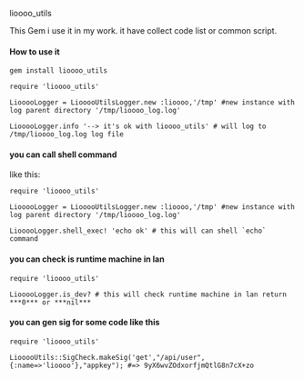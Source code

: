 lioooo_utils

This Gem i use it in my work. it have collect code list or common script. 

#### How to use it

`gem install lioooo_utils`

```
require 'lioooo_utils'

LiooooLogger = LiooooUtilsLogger.new :lioooo,'/tmp' #new instance with log parent directory '/tmp/lioooo_log.log'

LiooooLogger.info '--> it's ok with lioooo_utils' # will log to /tmp/lioooo_log.log log file

```

#### you can call shell command
like this:

```
require 'lioooo_utils'

LiooooLogger = LiooooUtilsLogger.new :lioooo,'/tmp' #new instance with log parent directory '/tmp/lioooo_log.log'

LiooooLogger.shell_exec! 'echo ok' # this will can shell `echo` command

```

#### you can check is runtime machine in lan
```
require 'lioooo_utils'

LiooooLogger.is_dev? # this will check runtime machine in lan return ***0*** or ***nil***

```


#### you can gen sig for some code like this
```
require 'lioooo_utils'

LiooooUtils::SigCheck.makeSig('get',"/api/user",{:name=>'lioooo'},"appkey"); #=> 9yX6wvZOdxorfjmQtlG8n7cX+zo

```